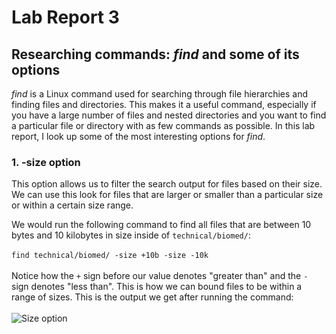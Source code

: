 # Lab Report 3

## Researching commands: *find* and some of its options

*find* is a Linux command used for searching through file hierarchies and finding files and directories. 
This makes it a useful command, especially if you have a large number of files and nested directories and you want to find a particular file or directory with as few commands as possible.
In this lab report, I look up some of the most interesting options for *find*.

### 1. __-size__ option

This option allows us to filter the search output for files based on their size. We can use this look for files that are larger or smaller than a particular size or within a certain size range. 

We would run the following command to find all files that are between 10 bytes and 10 kilobytes in size inside of ```technical/biomed/```: <br /><br />
```find technical/biomed/ -size +10b -size -10k```
<br />
<br />
Notice how the ```+``` sign before our value denotes "greater than" and the ```-``` sign denotes "less than". This is how we can bound files to be within a range of sizes.
This is the output we get after running the command:
<br />
<br />
![Size option](sizeoutput1.png) 



